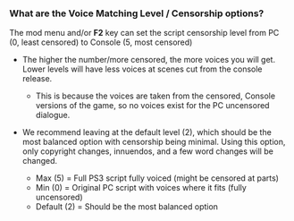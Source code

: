 ### What are the Voice Matching Level / Censorship options?

The mod menu and/or **F2** key can set the script censorship level from PC (0, least censored) to Console (5, most censored)

* The higher the number/more censored, the more voices you will get. Lower levels will have less voices at scenes cut from the console release.
    * This is because the voices are taken from the censored, Console versions of the game, so no voices exist for the PC uncensored dialogue.

* We recommend leaving at the default level (2), which should be the most balanced option with censorship being minimal. Using this option, only copyright changes, innuendos, and a few word changes will be changed.
    * Max (5) = Full PS3 script fully voiced (might be censored at parts)
    * Min (0) = Original PC script with voices where it fits (fully uncensored)
    * Default (2) = Should be the most balanced option
